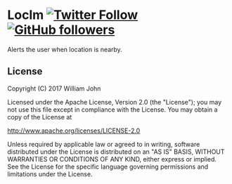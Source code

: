 # Loclm  [![Twitter Follow](https://img.shields.io/twitter/follow/goonahDroid.svg?style=social&label=Follow)](https://twitter.com/goonahDroid)  [![GitHub followers](https://img.shields.io/github/followers/goonerDroid.svg?style=social&label=Follow)](https://github.com/goonerDroid/Loclm)
Alerts the user when location is nearby.

## License

Copyright (C) 2017 William John

Licensed under the Apache License, Version 2.0 (the "License");
you may not use this file except in compliance with the License.
You may obtain a copy of the License at

   http://www.apache.org/licenses/LICENSE-2.0

Unless required by applicable law or agreed to in writing, software
distributed under the License is distributed on an "AS IS" BASIS,
WITHOUT WARRANTIES OR CONDITIONS OF ANY KIND, either express or implied.
See the License for the specific language governing permissions and
limitations under the License.
